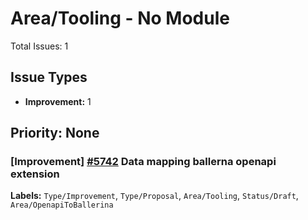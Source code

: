 # Area/Tooling - No Module

Total Issues: 1

## Issue Types

- **Improvement:** 1

## Priority: None

### [Improvement] [#5742](https://github.com/ballerina-platform/ballerina-library/issues/5742) Data mapping ballerna openapi extension
**Labels:** `Type/Improvement`, `Type/Proposal`, `Area/Tooling`, `Status/Draft`, `Area/OpenapiToBallerina`

